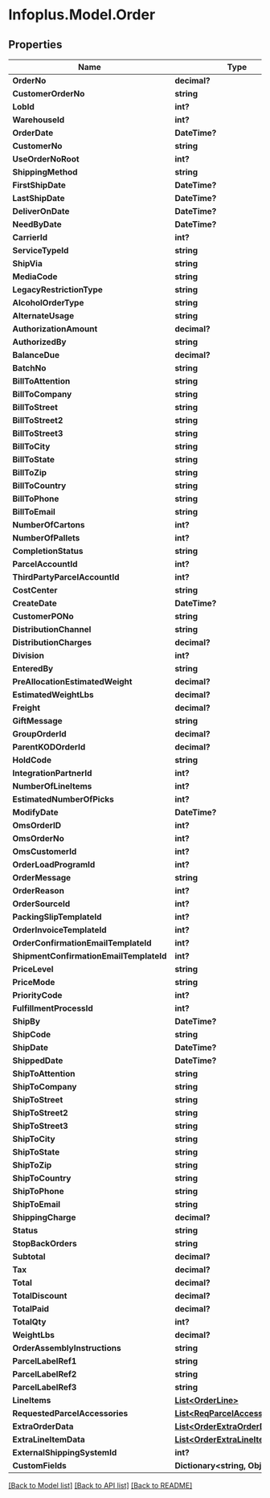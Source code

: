 # Infoplus.Model.Order
## Properties

Name | Type | Description | Notes
------------ | ------------- | ------------- | -------------
**OrderNo** | **decimal?** |  | [optional] 
**CustomerOrderNo** | **string** |  | [optional] 
**LobId** | **int?** |  | 
**WarehouseId** | **int?** |  | 
**OrderDate** | **DateTime?** |  | [optional] 
**CustomerNo** | **string** |  | [optional] 
**UseOrderNoRoot** | **int?** |  | [optional] 
**ShippingMethod** | **string** |  | [optional] 
**FirstShipDate** | **DateTime?** |  | [optional] 
**LastShipDate** | **DateTime?** |  | [optional] 
**DeliverOnDate** | **DateTime?** |  | [optional] 
**NeedByDate** | **DateTime?** |  | [optional] 
**CarrierId** | **int?** |  | [optional] 
**ServiceTypeId** | **string** |  | [optional] 
**ShipVia** | **string** |  | [optional] 
**MediaCode** | **string** |  | [optional] 
**LegacyRestrictionType** | **string** |  | [optional] 
**AlcoholOrderType** | **string** |  | [optional] 
**AlternateUsage** | **string** |  | [optional] 
**AuthorizationAmount** | **decimal?** |  | [optional] 
**AuthorizedBy** | **string** |  | [optional] 
**BalanceDue** | **decimal?** |  | [optional] 
**BatchNo** | **string** |  | [optional] 
**BillToAttention** | **string** |  | [optional] 
**BillToCompany** | **string** |  | [optional] 
**BillToStreet** | **string** |  | [optional] 
**BillToStreet2** | **string** |  | [optional] 
**BillToStreet3** | **string** |  | [optional] 
**BillToCity** | **string** |  | [optional] 
**BillToState** | **string** |  | [optional] 
**BillToZip** | **string** |  | [optional] 
**BillToCountry** | **string** |  | [optional] 
**BillToPhone** | **string** |  | [optional] 
**BillToEmail** | **string** |  | [optional] 
**NumberOfCartons** | **int?** |  | [optional] 
**NumberOfPallets** | **int?** |  | [optional] 
**CompletionStatus** | **string** |  | [optional] 
**ParcelAccountId** | **int?** |  | [optional] 
**ThirdPartyParcelAccountId** | **int?** |  | [optional] 
**CostCenter** | **string** |  | [optional] 
**CreateDate** | **DateTime?** |  | [optional] 
**CustomerPONo** | **string** |  | [optional] 
**DistributionChannel** | **string** |  | [optional] 
**DistributionCharges** | **decimal?** |  | [optional] 
**Division** | **int?** |  | [optional] 
**EnteredBy** | **string** |  | [optional] 
**PreAllocationEstimatedWeight** | **decimal?** |  | [optional] 
**EstimatedWeightLbs** | **decimal?** |  | [optional] 
**Freight** | **decimal?** |  | [optional] 
**GiftMessage** | **string** |  | [optional] 
**GroupOrderId** | **decimal?** |  | [optional] 
**ParentKODOrderId** | **decimal?** |  | [optional] 
**HoldCode** | **string** |  | [optional] 
**IntegrationPartnerId** | **int?** |  | [optional] 
**NumberOfLineItems** | **int?** |  | [optional] 
**EstimatedNumberOfPicks** | **int?** |  | [optional] 
**ModifyDate** | **DateTime?** |  | [optional] 
**OmsOrderID** | **int?** |  | [optional] 
**OmsOrderNo** | **int?** |  | [optional] 
**OmsCustomerId** | **int?** |  | [optional] 
**OrderLoadProgramId** | **int?** |  | [optional] 
**OrderMessage** | **string** |  | [optional] 
**OrderReason** | **int?** |  | [optional] 
**OrderSourceId** | **int?** |  | [optional] 
**PackingSlipTemplateId** | **int?** |  | [optional] 
**OrderInvoiceTemplateId** | **int?** |  | [optional] 
**OrderConfirmationEmailTemplateId** | **int?** |  | [optional] 
**ShipmentConfirmationEmailTemplateId** | **int?** |  | [optional] 
**PriceLevel** | **string** |  | [optional] 
**PriceMode** | **string** |  | [optional] 
**PriorityCode** | **int?** |  | [optional] 
**FulfillmentProcessId** | **int?** |  | [optional] 
**ShipBy** | **DateTime?** |  | [optional] 
**ShipCode** | **string** |  | [optional] 
**ShipDate** | **DateTime?** |  | [optional] 
**ShippedDate** | **DateTime?** |  | [optional] 
**ShipToAttention** | **string** |  | [optional] 
**ShipToCompany** | **string** |  | [optional] 
**ShipToStreet** | **string** |  | [optional] 
**ShipToStreet2** | **string** |  | [optional] 
**ShipToStreet3** | **string** |  | [optional] 
**ShipToCity** | **string** |  | [optional] 
**ShipToState** | **string** |  | [optional] 
**ShipToZip** | **string** |  | [optional] 
**ShipToCountry** | **string** |  | [optional] 
**ShipToPhone** | **string** |  | [optional] 
**ShipToEmail** | **string** |  | [optional] 
**ShippingCharge** | **decimal?** |  | [optional] 
**Status** | **string** |  | [optional] 
**StopBackOrders** | **string** |  | [optional] 
**Subtotal** | **decimal?** |  | [optional] 
**Tax** | **decimal?** |  | [optional] 
**Total** | **decimal?** |  | [optional] 
**TotalDiscount** | **decimal?** |  | [optional] 
**TotalPaid** | **decimal?** |  | [optional] 
**TotalQty** | **int?** |  | [optional] 
**WeightLbs** | **decimal?** |  | [optional] 
**OrderAssemblyInstructions** | **string** |  | [optional] 
**ParcelLabelRef1** | **string** |  | [optional] 
**ParcelLabelRef2** | **string** |  | [optional] 
**ParcelLabelRef3** | **string** |  | [optional] 
**LineItems** | [**List&lt;OrderLine&gt;**](OrderLine.md) |  | 
**RequestedParcelAccessories** | [**List&lt;ReqParcelAccessoryData&gt;**](ReqParcelAccessoryData.md) |  | [optional] 
**ExtraOrderData** | [**List&lt;OrderExtraOrderData&gt;**](OrderExtraOrderData.md) |  | [optional] 
**ExtraLineItemData** | [**List&lt;OrderExtraLineItemData&gt;**](OrderExtraLineItemData.md) |  | [optional] 
**ExternalShippingSystemId** | **int?** |  | [optional] 
**CustomFields** | **Dictionary&lt;string, Object&gt;** |  | [optional] 

[[Back to Model list]](../README.md#documentation-for-models) [[Back to API list]](../README.md#documentation-for-api-endpoints) [[Back to README]](../README.md)

